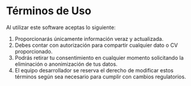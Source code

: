 # Términos de Uso

Al utilizar este software aceptas lo siguiente:

1. Proporcionarás únicamente información veraz y actualizada.
2. Debes contar con autorización para compartir cualquier dato o CV
   proporcionado.
3. Podrás retirar tu consentimiento en cualquier momento solicitando la
   eliminación o anonimización de tus datos.
4. El equipo desarrollador se reserva el derecho de modificar estos términos
   según sea necesario para cumplir con cambios regulatorios.
